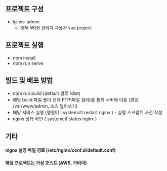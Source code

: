 ## 프로젝트 구성

- lg-ws-admin
    - SPA WEB 관리자 사용자 vue project

## 프로젝트 실행

- npm install
- npm run serve

## 빌드 및 배포 방법


- npm run build (default 경로 /dist)
- 해당 build 파일 폴더 전체 FTP(파일 질라)를 통해 서버에 이동 (경로: /var/www/admin, 소스 덮어쓰기)
- 해당 서비스 실행 (명령어 : systemctl restart nginx ) - 실행 스크립트 사전 작성
- nginx 상태 확인 ( systemctl status nginx )

## 기타 

#### nignx 설정 파일 경로 (/etc/nginx/conf.d/default.conf)
#### 해당 프로젝트는 가상 호스트 (AWS, 가비아)
